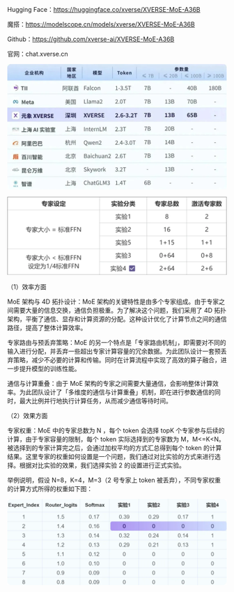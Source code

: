 Hugging Face：https://huggingface.co/xverse/XVERSE-MoE-A36B

魔搭：https://modelscope.cn/models/xverse/XVERSE-MoE-A36B

Github：https://github.com/xverse-ai/XVERSE-MoE-A36B

官网：chat.xverse.cn

![](.15_xverse_moe_a36B_images/训练数据.png)

![](.15_xverse_moe_a36B_images/专家数量.png)

（1）效率方面

MoE 架构与 4D 拓扑设计：MoE 架构的关键特性是由多个专家组成。由于专家之间需要大量的信息交换，通信负担极重。为了解决这个问题，我们采用了 4D 拓扑架构，平衡了通信、显存和计算资源的分配。这种设计优化了计算节点之间的通信路径，提高了整体计算效率。

专家路由与预丢弃策略：MoE 的另一个特点是「专家路由机制」，即需要对不同的输入进行分配，并丢弃一些超出专家计算容量的冗余数据。为此团队设计一套预丢弃策略，减少不必要的计算和传输。同时在计算流程中实现了高效的算子融合，进一步提升模型的训练性能。

通信与计算重叠：由于 MoE 架构的专家之间需要大量通信，会影响整体计算效率。为此团队设计了「多维度的通信与计算重叠」机制，即在进行参数通信的同时，最大比例并行地执行计算任务，从而减少通信等待时间。

（2）效果方面

专家权重：MoE 中的专家总数为 N ，每个 token 会选择 topK 个专家参与后续的计算，由于专家容量的限制，每个 token 实际选择到的专家数为 M，M<=K<N。被选择到的专家计算完之后，会通过加权平均的方式汇总得到每个 token 的计算结果。这里专家的权重如何设置是一个问题，我们通过对比实验的方式来进行选择。根据对比实验的效果，我们选择实验 2 的设置进行正式实验。


举例说明，假设 N=8，K=4，M=3（2 号专家上 token 被丢弃），不同专家权重的计算方式所得的权重如下图：

![](.15_xverse_moe_a36B_images/效果.png)

